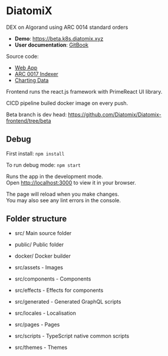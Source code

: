 # DiatomiX

DEX on Algorand using ARC 0014 standard orders

- **Demo**: https://beta.k8s.diatomix.xyz
- **User documentation**: [GitBook](https://docs.diatomix.xyz/)

Source code: 

- [Web App](https://github.com/Diatomix/Diatomix-frontend/tree/beta)
- [ARC 0017 Indexer](https://github.com/scholtz/arc0017-indexer)
- [Charting Data](https://github.com/scholtz/AsaCharts)

Frontend runs the react.js framework with PrimeReact UI library.

CICD pipeline builed docker image on every push.

Beta branch is dev head: https://github.com/Diatomix/Diatomix-frontend/tree/beta

## Debug

First install: ```npm install```

To run debug mode: ```npm start```

Runs the app in the development mode.\
Open [http://localhost:3000](http://localhost:3000) to view it in your browser.

The page will reload when you make changes.\
You may also see any lint errors in the console.

## Folder structure

- src/ Main source folder
- public/ Public folder
- docker/ Docker builder


- src/assets - Images
- src/components - Components
- src/effects - Effects for components
- src/generated - Generated GraphQL scripts
- src/locales - Localisation
- src/pages - Pages
- src/scripts - TypeScript native common scripts
- src/themes - Themes

